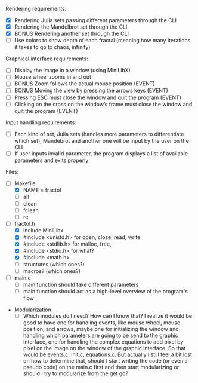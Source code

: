 Rendering requirements:
- [x] Rendering Julia sets passing different parameters through the CLI
- [x] Rendering the Mandelbrot set through the CLI
- [x] BONUS Rendering another set through the CLI
- [ ] Use colors to show depth of each fractal (meaning how many iterations it takes to go to chaos, infinity)

Graphical interface requirements:
- [ ] Display the image in a window (using MiniLibX)
- [ ] Mouse wheel zooms in and out
- [ ] BONUS Zoom follows the actual mouse position (EVENT)
- [ ] BONUS Moving the view by pressing the arrows keys (EVENT)
- [ ] Pressing ESC must close the window and quit the program (EVENT)
- [ ] Clicking on the cross on the window’s frame must close the window and quit the program (EVENT)

Input handling requirements:
- [ ] Each kind of set, Julia sets (handles more parameters to differentiate which set), Mandebrot and another one will be input by the user on the CLI
- [ ] If user inputs invalid parameter, the program displays a list of available parameters and exits properly

Files:
- [ ] Makefile
  - [x] NAME = fractol
  - [ ] all
  - [ ] clean
  - [ ] fclean
  - [ ] re
- [ ] fractol.h
  - [x] include MiniLibx
  - [x] #include <unistd.h> for open, close, read, write
  - [x] #include <stdlib.h> for malloc, free,
  - [x] #include <stdio.h> for what?
  - [x] #include <math.h>
  - [ ] structures (which ones?)
  - [ ] macros? (which ones?)
- [ ] main.c
  - [ ] main function should take different parameters
  - [ ] main function should act as a high-level overview of the program's flow
- Modularization
  - [ ] Which modules do I need? How can I know that? I realize it would be good to have one for handling events, like mouse wheel, mouse position, and arrows, maybe one for initializing the window and handling which parameters are going to be send to the graphic interface, one for handling the complex equations to add pixel by pixel on the image on the window of the graphic interface. So that would be events.c, init.c, equations.c. But actually I still feel a bit lost on how to determine that, should I start writing the code (or even a pseudo code) on the main.c first and then start modularizing or should I try to modularize from the get go?
